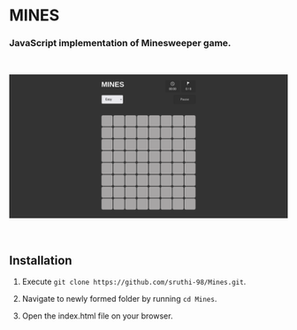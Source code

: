 # MINES 

### JavaScript implementation of Minesweeper game.

<br>
<p align="center">
    <img src="./images/readme/start-screen.png" alt="Mines Start" >
</p>
<br>

## Installation

1. Execute `git clone https://github.com/sruthi-98/Mines.git`.

2. Navigate to newly formed folder by running `cd Mines`.

3. Open the index.html file on your browser.